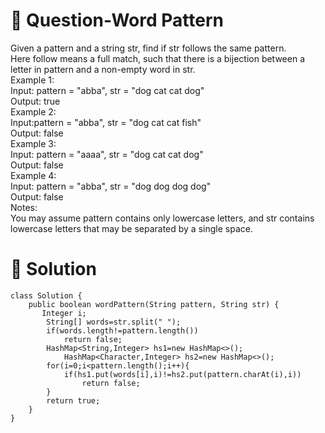 # :japanese_goblin: Question-Word Pattern

Given a pattern and a string str, find if str follows the same pattern.  
Here follow means a full match, such that there is a bijection between a letter in pattern and a non-empty word in str.  
Example 1:  
Input: pattern = "abba", str = "dog cat cat dog"  
Output: true  
Example 2:  
Input:pattern = "abba", str = "dog cat cat fish"  
Output: false  
Example 3:  
Input: pattern = "aaaa", str = "dog cat cat dog"  
Output: false  
Example 4:  
Input: pattern = "abba", str = "dog dog dog dog"  
Output: false  
Notes:  
You may assume pattern contains only lowercase letters, and str contains lowercase letters that may be separated by a single space.  

# :bento: Solution

```
class Solution {
    public boolean wordPattern(String pattern, String str) {
       Integer i;
        String[] words=str.split(" ");
        if(words.length!=pattern.length())
            return false;
        HashMap<String,Integer> hs1=new HashMap<>();
            HashMap<Character,Integer> hs2=new HashMap<>();  
        for(i=0;i<pattern.length();i++){
            if(hs1.put(words[i],i)!=hs2.put(pattern.charAt(i),i))
                return false;
        }
        return true;
    }
}

```
